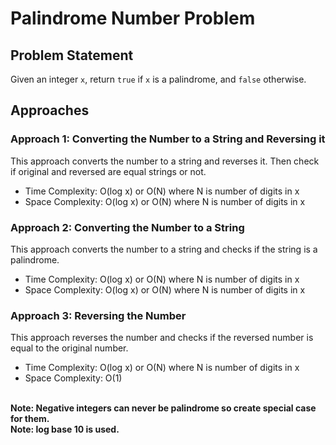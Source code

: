 # Palindrome Number Problem

## Problem Statement
Given an integer `x`, return `true` if `x` is a palindrome, and `false` otherwise.

## Approaches

### Approach 1: Converting the Number to a String and Reversing it
This approach converts the number to a string and reverses it. Then check if original and reversed are equal strings or not.
- Time Complexity: O(log x) or O(N) where N is number of digits in x
- Space Complexity: O(log x) or O(N) where N is number of digits in x

### Approach 2: Converting the Number to a String
This approach converts the number to a string and checks if the string is a palindrome.
- Time Complexity: O(log x) or O(N) where N is number of digits in x
- Space Complexity: O(log x) or O(N) where N is number of digits in x

### Approach 3: Reversing the Number
This approach reverses the number and checks if the reversed number is equal to the original number.
- Time Complexity: O(log x) or O(N) where N is number of digits in x
- Space Complexity: O(1)
<br>
<strong>Note: Negative integers can never be palindrome so create special case for them.<strong>
<br>
<strong>Note: log base 10 is used.<strong>